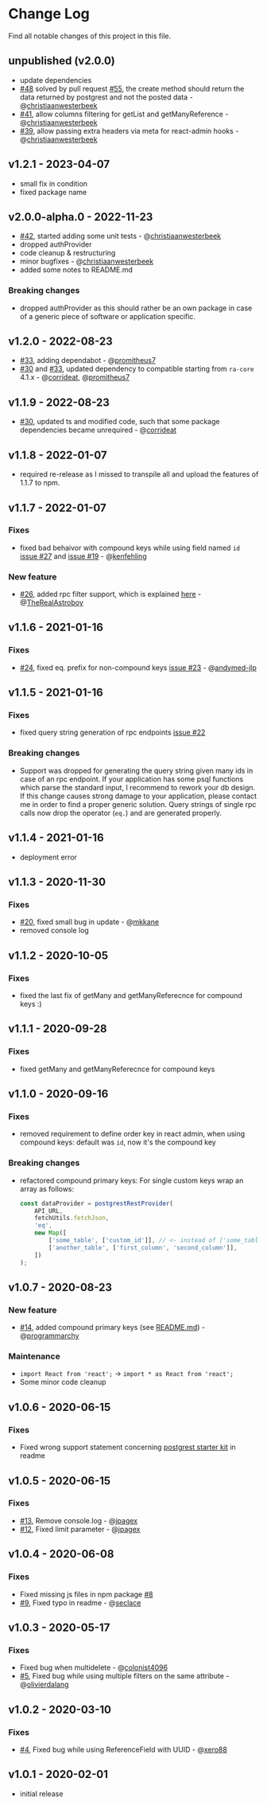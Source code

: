 # Change Log

Find all notable changes of this project in this file.

## unpublished (v2.0.0)
- update dependencies
- [#48](https://github.com/raphiniert-com/ra-data-postgrest/issues/48) solved by pull request [#55](https://github.com/raphiniert-com/ra-data-postgrest/pull/55), the create method should return the data returned by postgrest and not the posted data - @[christiaanwesterbeek](https://github.com/christiaanwesterbeek)
- [#41](https://github.com/raphiniert-com/ra-data-postgrest/pull/41), allow columns filtering for getList and getManyReference - @[christiaanwesterbeek](https://github.com/christiaanwesterbeek)
- [#39](https://github.com/raphiniert-com/ra-data-postgrest/pull/39), allow passing extra headers via meta for react-admin hooks - @[christiaanwesterbeek](https://github.com/christiaanwesterbeek)


## v1.2.1 - 2023-04-07
- small fix in condition
- fixed package name

## v2.0.0-alpha.0 - 2022-11-23

-   [#42](https://github.com/raphiniert-com/ra-data-postgrest/issues/42), started adding some unit tests - @[christiaanwesterbeek](https://github.com/christiaanwesterbeek)
-   dropped authProvider
-   code cleanup & restructuring
-   minor bugfixes - @[christiaanwesterbeek](https://github.com/christiaanwesterbeek)
-   added some notes to README.md

### Breaking changes

-   dropped authProvider as this should rather be an own package in case of a generic piece of software or application specific.

## v1.2.0 - 2022-08-23

-   [#33](https://github.com/raphiniert-com/ra-data-postgrest/pull/33), adding dependabot - @[promitheus7](https://github.com/promitheus7)
-   [#30](https://github.com/raphiniert-com/ra-data-postgrest/pull/30) and [#33](https://github.com/raphiniert-com/ra-data-postgrest/pull/33), updated dependency to compatible starting from `ra-core` 4.1.x - @[corrideat](https://github.com/corrideat), @[promitheus7](https://github.com/promitheus7)

## v1.1.9 - 2022-08-23

-   [#30](https://github.com/raphiniert-com/ra-data-postgrest/pull/30), updated ts and modified code, such that some package dependencies became unrequired - @[corrideat](https://github.com/corrideat)

## v1.1.8 - 2022-01-07

-   required re-release as I missed to transpile all and upload the features of 1.1.7 to npm.

## v1.1.7 - 2022-01-07

### Fixes

-   fixed bad behaivor with compound keys while using field named `id` [issue #27](https://github.com/raphiniert-com/ra-data-postgrest/issues/27) and [issue #19](https://github.com/raphiniert-com/ra-data-postgrest/pull/19) - @[kenfehling](https://github.com/kenfehling)

### New feature

-   [#26](https://github.com/raphiniert-com/ra-data-postgrest/pull/26), added rpc filter support, which is explained [here](https://github.com/raphiniert-com/ra-data-postgrest#special-filter-feature-rpc-functions) - @[TheRealAstroboy](https://github.com/TheRealAstroboy)

## v1.1.6 - 2021-01-16

### Fixes

-   [#24](https://github.com/raphiniert-com/ra-data-postgrest/pull/24), fixed eq. prefix for non-compound keys [issue #23](https://github.com/raphiniert-com/ra-data-postgrest/issues/23) - @[andymed-jlp](https://github.com/andymed-jlp)

## v1.1.5 - 2021-01-16

### Fixes

-   fixed query string generation of rpc endpoints [issue #22](https://github.com/raphiniert-com/ra-data-postgrest/issues/22)

### Breaking changes

-   Support was dropped for generating the query string given many ids in case of an rpc endpoint. If your application has some psql functions which parse the standard input, I recommend to rework your db design. If this change causes strong damage to your application, please contact me in order to find a proper generic solution. Query strings of single rpc calls now drop the operator (`eq.`) and are generated properly.

## v1.1.4 - 2021-01-16

-   deployment error

## v1.1.3 - 2020-11-30

### Fixes

-   [#20](https://github.com/raphiniert-com/ra-data-postgrest/pull/20), fixed small bug in update - @[mkkane](https://github.com/mkkane)
-   removed console log

## v1.1.2 - 2020-10-05

### Fixes

-   fixed the last fix of getMany and getManyReferecnce for compound keys :)

## v1.1.1 - 2020-09-28

### Fixes

-   fixed getMany and getManyReferecnce for compound keys

## v1.1.0 - 2020-09-16

### Fixes

-   removed requirement to define order key in react admin, when using compound keys: default was `id`, now it's the compound key

### Breaking changes

-   refactored compound primary keys:
    For single custom keys wrap an array as follows:
    ```jsx
    const dataProvider = postgrestRestProvider(
        API_URL,
        fetchUtils.fetchJson,
        'eq',
        new Map([
            ['some_table', ['custom_id']], // <- instead of ['some_table','custom_id']
            ['another_table', ['first_column', 'second_column']],
        ])
    );
    ```

## v1.0.7 - 2020-08-23

### New feature

-   [#14](https://github.com/raphiniert-com/ra-data-postgrest/pull/14), added compound primary keys (see [README.md](https://github.com/raphiniert-com/ra-data-postgrest/blob/master/README.md#compound-primary-keys)) - @[programmarchy](https://github.com/programmarchy)

### Maintenance

-   `import React from 'react';` -> `import * as React from 'react';`
-   Some minor code cleanup

## v1.0.6 - 2020-06-15

### Fixes

-   Fixed wrong support statement concerning [postgrest starter kit](https://github.com/subzerocloud/postgrest-starter-kit) in readme

## v1.0.5 - 2020-06-15

### Fixes

-   [#13](https://github.com/raphiniert-com/ra-data-postgrest/pull/13), Remove console.log - @[jpagex](https://github.com/jpagex)
-   [#12](https://github.com/raphiniert-com/ra-data-postgrest/pull/12), Fixed limit parameter - @[jpagex](https://github.com/jpagex)

## v1.0.4 - 2020-06-08

### Fixes

-   Fixed missing js files in npm package [#8](https://github.com/raphiniert-com/ra-data-postgrest/issues/8)
-   [#9](https://github.com/raphiniert-com/ra-data-postgrest/pull/9), Fixed typo in readme - @[seclace](https://github.com/seclace)

## v1.0.3 - 2020-05-17

### Fixes

-   Fixed bug when multidelete - @[colonist4096](https://github.com/colonist4096)
-   [#5](https://github.com/raphiniert-com/ra-data-postgrest/pull/6), Fixed bug while using multiple filters on the same attribute - @[olivierdalang](https://github.com/olivierdalang)

## v1.0.2 - 2020-03-10

### Fixes

-   [#4](https://github.com/raphiniert-com/ra-data-postgrest/pull/4), Fixed bug while using ReferenceField with UUID - @[xero88](https://github.com/xero88)

## v1.0.1 - 2020-02-01

-   initial release
